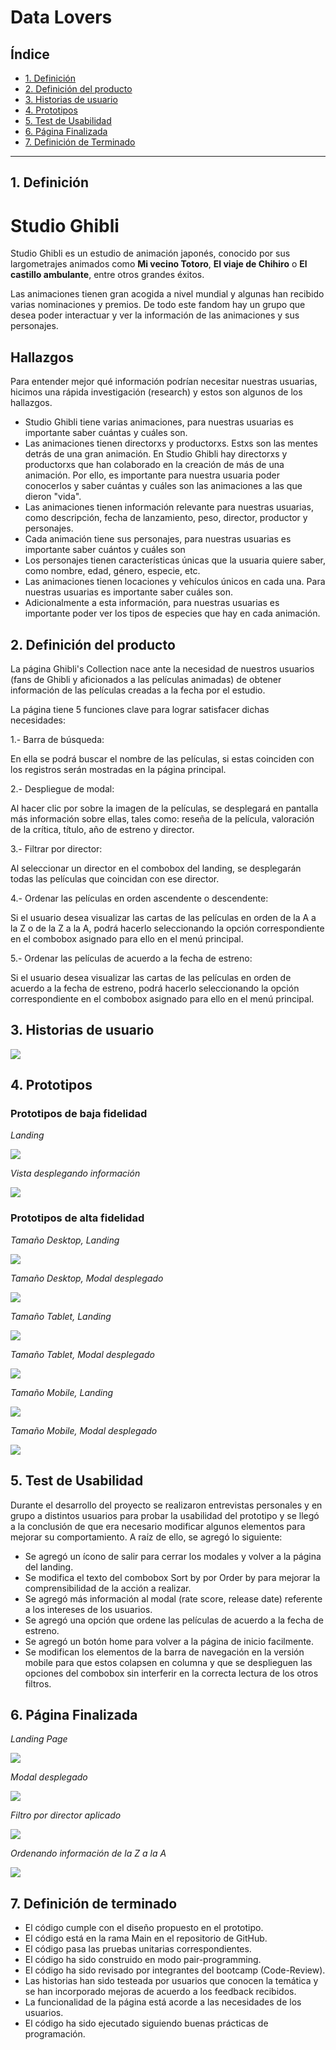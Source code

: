 # Data Lovers

## Índice

* [1. Definición](#1-definición)
* [2. Definición del producto](#2-definición-del-producto)
* [3. Historias de usuario](#3-historias-de-usuario)
* [4. Prototipos](#4-prototipos)
* [5. Test de Usabilidad](#5-test-de-usabilidad)
* [6. Página Finalizada](#6-página-finalizada)
* [7. Definición de Terminado](#7-definición-de-terminado)

***
## 1. Definición  
# Studio Ghibli

Studio Ghibli es un estudio de animación japonés, conocido por sus largometrajes
animados como **Mi vecino Totoro**, **El viaje de Chihiro** o
**El castillo ambulante**, entre otros grandes éxitos.

Las animaciones tienen gran acogida a nivel mundial y algunas han recibido
varias nominaciones y premios. De todo este fandom hay un grupo que desea poder
interactuar y ver la información de las animaciones y sus personajes.
## Hallazgos

Para entender mejor qué información podrían necesitar nuestras usuarias,
hicimos una rápida investigación (research) y estos son algunos de los
hallazgos.

- Studio Ghibli tiene varias animaciones, para nuestras usuarias es importante
  saber cuántas y cuáles son.
- Las animaciones tienen directorxs y productorxs. Estxs son las mentes detrás
  de una gran animación. En Studio Ghibli hay directorxs y productorxs que han
  colaborado en la creación de más de una animación. Por ello, es importante
  para nuestra usuaria poder conocerlos y saber cuántas y cuáles son las
  animaciones a las que dieron "vida".
- Las animaciones tienen información relevante para nuestras usuarias, como
  descripción, fecha de lanzamiento, peso, director, productor y personajes.
- Cada animación tiene sus personajes, para nuestras usuarias es importante
  saber cuántos y cuáles son
- Los personajes tienen características únicas que la usuaria quiere saber, como
  nombre, edad, género, especie, etc.
- Las animaciones tienen locaciones y vehículos únicos en cada una. Para
  nuestras usuarias es importante saber cuáles son.
- Adicionalmente a esta información, para nuestras usuarias es importante poder
  ver los tipos de especies que hay en cada animación.
## 2. Definición del producto

La página Ghibli's Collection nace ante la necesidad de nuestros usuarios (fans de Ghibli y aficionados a las películas animadas) de obtener información de las películas creadas a la fecha por el estudio.

La página tiene 5 funciones clave para lograr satisfacer dichas necesidades:

1.- Barra de búsqueda:

En ella se podrá buscar el nombre de las películas, si estas coinciden con los registros serán mostradas en la página principal.

2.- Despliegue de modal:

Al hacer clic por sobre la imagen de la películas, se desplegará en pantalla más información sobre ellas, tales como: reseña de la película, valoración de la crítica, título, año de estreno y director.

3.- Filtrar por director:

Al seleccionar un director en el combobox del landing, se desplegarán todas las películas que coincidan con ese director.

4.- Ordenar las películas en orden ascendente o descendente: 

Si el usuario desea visualizar las cartas de las películas en orden de la A a la Z o de la Z a la A, podrá hacerlo seleccionando la opción correspondiente en el combobox asignado para ello en el menú principal.

5.- Ordenar las películas de acuerdo a la fecha de estreno:

Si el usuario desea visualizar las cartas de las películas en orden de acuerdo a la fecha de estreno, podrá hacerlo seleccionando la opción correspondiente en el combobox asignado para ello en el menú principal.
## 3. Historias de usuario 
   
![](src/img/criterios-historias-usuario.jpg)
## 4. Prototipos
### Prototipos de baja fidelidad
*Landing*

![](src\img\Prototipo_baja_fidelidad.png)

*Vista desplegando información*

![](src\img\Prototipo_baja_fidelidad2.png)
### Prototipos de alta fidelidad
*Tamaño Desktop, Landing*

![](src/img/Tamaño-Desktop.png)

*Tamaño Desktop, Modal desplegado*

![](src/img/Tamaño-Desktop-Modal.png)

*Tamaño Tablet, Landing*

![](src/img/Tamaño-Tablet.png)

*Tamaño Tablet, Modal desplegado*

![](src/img/Tamaño-Tablet-Modal.png)

*Tamaño Mobile, Landing*

![](src/img/Tamaño-Mobile.png)

*Tamaño Mobile, Modal desplegado*

![](src/img/Tamaño-Mobile-Modal.png)
## 5. Test de Usabilidad  

Durante el desarrollo del proyecto se realizaron entrevistas personales y en grupo a distintos usuarios para probar la usabilidad del prototipo
y se llegó a la conclusión de que era necesario modificar algunos elementos para mejorar su comportamiento. A raíz de ello, se agregó lo siguiente:

- Se agregó un ícono de salir para cerrar los modales y volver a la página del landing.
- Se modifica el texto del combobox Sort by por Order by para mejorar la comprensibilidad de la acción a realizar.
- Se agregó más información al modal (rate score, release date) referente a los intereses de los usuarios.
- Se agregó una opción que ordene las películas de acuerdo a la fecha de estreno.
- Se agregó un botón home para volver a la página de inicio facilmente.
- Se modifican los elementos de la barra de navegación en la versión mobile para que estos colapsen en columna y que se desplieguen las opciones del combobox sin interferir en la correcta lectura de los otros filtros.
## 6. Página Finalizada

*Landing Page*

![](src/img/Landing-page.png)

*Modal desplegado*

![](src/img/Modal-desplegado.png)

*Filtro por director aplicado*

![](src/img/Filtro-director.png)

*Ordenando información de la Z a la A*

![](src/img/Title-Z-A.png)


## 7. Definición de terminado  

- El código cumple con el diseño propuesto en el prototipo.
- El código está en la rama Main en el repositorio de GitHub.
- El código pasa las pruebas unitarias correspondientes.
- El código ha sido construido en modo pair-programming.
- El código ha sido revisado por integrantes del bootcamp (Code-Review).
- Las historias han sido testeada por usuarios que conocen la temática y se han incorporado mejoras de acuerdo a los feedback recibidos.
- La funcionalidad de la página está acorde a las necesidades de los usuarios.
- El código ha sido ejecutado siguiendo buenas prácticas de programación. 